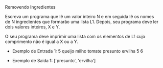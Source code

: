 Removendo Ingredientes

Escreva um programa que lê um valor inteiro N e em seguida
lê os nomes de N ingredientes que formarão uma lista L1.
Depois, seu programa deve ler dois valores inteiros, X e Y.

O seu programa deve imprimir uma lista com os elementos de L1
cujo comprimento não é igual a X ou a Y.

- Exemplo de Entrada 1:
5
queijo
milho
tomate
presunto
ervilha
5
6

- Exemplo de Saída 1:
\['presunto', 'ervilha'\]


